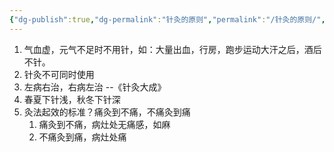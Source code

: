 ```yaml
---
{"dg-publish":true,"dg-permalink":"针灸的原则","permalink":"/针灸的原则/","dgPassFrontmatter":true}
---
```


1. 气血虚，元气不足时不用针，如：大量出血，行房，跑步运动大汗之后，酒后不针。
2. 针灸不可同时使用
3. 左病右治，右病左治 --《针灸大成》
4. 春夏下针浅，秋冬下针深
5. 灸法起效的标准？痛灸到不痛，不痛灸到痛
	1. 痛灸到不痛，病灶处无痛感，如麻
	2. 不痛灸到痛，病灶处痛